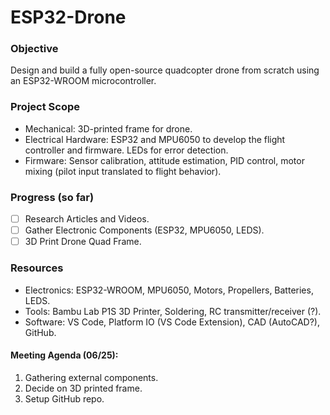 # ESP32-Drone

### Objective
Design and build a fully open-source quadcopter drone from scratch using an ESP32-WROOM microcontroller.

### Project Scope
- Mechanical: 3D-printed frame for drone.
- Electrical Hardware: ESP32 and MPU6050 to develop the flight controller and firmware. LEDs for error detection.
- Firmware: Sensor calibration, attitude estimation, PID control, motor mixing (pilot input translated to flight behavior).

### Progress (so far)
- [ ] Research Articles and Videos.
- [ ] Gather Electronic Components (ESP32, MPU6050, LEDS).
- [ ] 3D Print Drone Quad Frame.

### Resources
- Electronics: ESP32-WROOM, MPU6050, Motors, Propellers, Batteries, LEDS.
- Tools: Bambu Lab P1S 3D Printer, Soldering, RC transmitter/receiver (?).
- Software: VS Code, Platform IO (VS Code Extension), CAD (AutoCAD?), GitHub.

#### Meeting Agenda (06/25):
1. Gathering external components.
2. Decide on 3D printed frame.
3. Setup GitHub repo.

